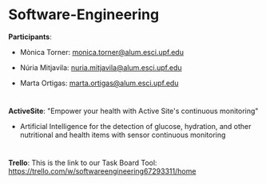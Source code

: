 # Software-Engineering

**Participants**:

- Mònica Torner: monica.torner@alum.esci.upf.edu

- Núria Mitjavila: nuria.mitjavila@alum.esci.upf.edu

- Marta Ortigas: marta.ortigas@alum.esci.upf.edu
#
**ActiveSite**: "Empower your health with Active Site's continuous monitoring"

- Artificial Intelligence for the detection of glucose, hydration, and other nutritional and health items with sensor continuous monitoring

#
**Trello**: This is the link to our Task Board Tool: https://trello.com/w/softwareengineering67293311/home

